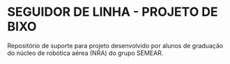# SEGUIDOR DE LINHA - PROJETO DE BIXO

Repositório de suporte para projeto desenvolvido por alunos de graduação do núcleo de robótica aérea (NRA) do grupo SEMEAR. 


